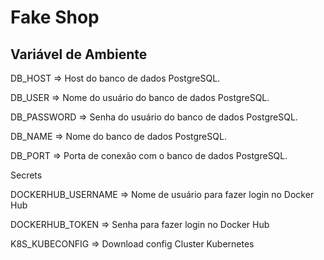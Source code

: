 # Fake Shop

## Variável de Ambiente
DB_HOST	=> Host do banco de dados PostgreSQL.

DB_USER => Nome do usuário do banco de dados PostgreSQL.

DB_PASSWORD	=> Senha do usuário do banco de dados PostgreSQL.

DB_NAME	=>	Nome do banco de dados PostgreSQL.

DB_PORT	=>	Porta de conexão com o banco de dados PostgreSQL.

Secrets

DOCKERHUB_USERNAME => Nome de usuário para fazer login no Docker Hub

DOCKERHUB_TOKEN => Senha para fazer login no Docker Hub

K8S_KUBECONFIG => Download config Cluster Kubernetes


